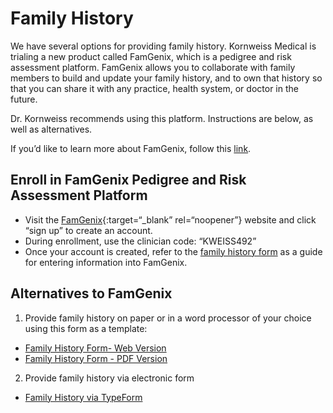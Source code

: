 # Family History

We have several options for providing family history. Kornweiss Medical is trialing a new product called FamGenix, which is a pedigree and risk assessment platform. FamGenix allows you to collaborate with family members to build and update your family history, and to own that history so that you can share it with any practice, health system, or doctor in the future. 

Dr. Kornweiss recommends using this platform. Instructions are below, as well as alternatives.

If you’d like to learn more about FamGenix, follow this [link](https://famgenix.com/).

## Enroll in FamGenix Pedigree and Risk Assessment Platform

- Visit the [FamGenix](https://account.famgenix.com/#/){:target=“_blank” rel=“noopener”} website and click “sign up” to create an account.
- During enrollment, use the clinician code: “KWEISS492”
- Once your account is created, refer to the [family history form](./family_history_form) as a guide for entering information into FamGenix.

## Alternatives to FamGenix

1. Provide family history on paper or in a word processor of your choice using this form as a template:
- [Family History Form- Web Version](./family_history_form)
- [Family History Form - PDF Version](./family_history_form.pdf)

2. Provide family history via electronic form
- [Family History via TypeForm](https://nl77ewb6aoz.typeform.com/to/etWGSFEZ)